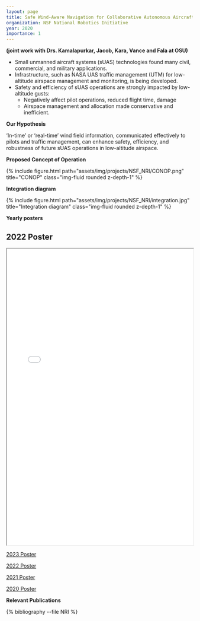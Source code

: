 ```yaml
---
layout: page
title: Safe Wind-Aware Navigation for Collaborative Autonomous Aircraft in Low Altitude Airspace
organization: NSF National Robotics Initiative
year: 2020
importance: 1
---
```


**(joint work with Drs. Kamalapurkar, Jacob, Kara, Vance and Fala at OSU)**

- Small unmanned aircraft systems (sUAS) technologies found many civil, commercial, and military applications.
- Infrastructure, such as NASA UAS traffic management (UTM) for low-altitude airspace management and monitoring, is being developed.
- Safety and efficiency of sUAS operations are strongly impacted by low-altitude gusts:
  - Negatively affect pilot operations, reduced flight time, damage
  - Airspace management and allocation made conservative and inefficient.

**Our Hypothesis**

‘In-time’ or ‘real-time’ wind field information, communicated effectively to pilots and traffic management, can enhance safety, efficiency, and robustness of future sUAS operations in
low-altitude airspace.

**Proposed Concept of Operation**

<div class="row">
    <div class="col-sm mt-3 mt-md-0">
        {% include figure.html path="assets/img/projects/NSF_NRI/CONOP.png" title="CONOP" class="img-fluid rounded z-depth-1" %}
    </div>
</div>

**Integration diagram**

<div class="row">
    <div class="col-sm mt-3 mt-md-0">
        {% include figure.html path="assets/img/projects/NSF_NRI/integration.jpg" title="Integration diagram" class="img-fluid rounded z-depth-1" %}
    </div>
</div>

**Yearly posters** 

<h2>2022 Poster</h2>

<iframe src="/assets/pdf/2022NRIPIPosterTemplate_36x24_1925147.pdf" width="100%" height="800px"></iframe>

[2023 Poster](/assets/pdf/BAI_H_PSNSF24_1925147.pdf)

[2022 Poster](/assets/pdf/2022NRIPIPosterTemplate_36x24_1925147.pdf)

[2021 Poster](/assets/pdf/2021NRIPIPoster_1925147.pdf)

[2020 Poster](/assets/pdf/NRI_INT_1925147_print.pdf)

**Relevant Publications**

<div class="publications">


{% bibliography --file NRI %}


</div>
